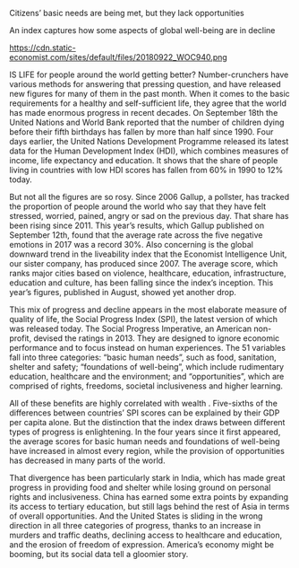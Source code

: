 Citizens’ basic needs are being met, but they lack opportunities

An index captures how some aspects of global well-being are in decline

https://cdn.static-economist.com/sites/default/files/20180922_WOC940.png

IS LIFE for people around the world getting better? Number-crunchers have various methods for answering that pressing question, and have released new figures for many of them in the past month. When it comes to the basic requirements for a healthy and self-sufficient life, they agree that the world has made enormous progress in recent decades. On September 18th the United Nations and World Bank  reported  that the number of children dying before their fifth birthdays has fallen by more than half since 1990. Four days earlier, the United Nations Development Programme  released  its latest data for the Human Development Index (HDI), which combines measures of income, life expectancy and education. It shows that the share of people living in countries with low HDI scores has fallen from 60% in 1990 to 12% today.

But not all the figures are so rosy. Since 2006 Gallup, a pollster, has tracked the proportion of people around the world who say that they have felt stressed, worried, pained, angry or sad on the previous day. That share has been rising since 2011. This year’s results, which Gallup  published  on September 12th, found that the average rate across the five negative emotions in 2017 was a record 30%. Also concerning is the global downward trend in the liveability index that the Economist Intelligence Unit, our sister company, has produced since 2007. The average score, which ranks major cities based on violence, healthcare, education, infrastructure, education and culture,  has been falling  since the index’s inception. This year’s figures, published in August, showed yet another drop.

This mix of progress and decline appears in the most elaborate measure of quality of life, the Social Progress Index (SPI), the latest version of which was released today. The Social Progress Imperative, an American non-profit, devised the ratings in 2013. They are designed to ignore economic performance and to focus instead on human experiences. The 51 variables fall into three categories: “basic human needs”, such as food, sanitation, shelter and safety; “foundations of well-being”, which include rudimentary education, healthcare and the environment; and “opportunities”, which are comprised of rights, freedoms, societal inclusiveness and higher learning.

All of these benefits are  highly correlated with wealth . Five-sixths of the differences between countries’ SPI scores can be explained by their GDP per capita alone. But the distinction that the index draws between different types of progress is enlightening. In the four years since it first appeared, the average scores for basic human needs and foundations of well-being have increased in almost every region, while the provision of opportunities has decreased in many parts of the world.

That divergence has been particularly stark in India, which has made great progress in providing food and shelter while losing ground on personal rights and inclusiveness. China has earned some extra points by expanding its access to tertiary education, but still lags behind the rest of Asia in terms of overall opportunities. And the United States is sliding in the wrong direction in all three categories of progress, thanks to an increase in murders and traffic deaths, declining access to healthcare and education, and the erosion of freedom of expression. America’s economy might be booming, but its social data tell a gloomier story.